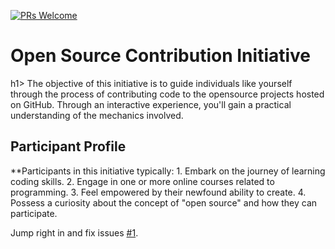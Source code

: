 [![PRs Welcome](https://img.shields.io/badge/PRs-welcome-brightgreen.svg?style=flat-square)](CONTRIBUTING.md)


<h1> Open Source Contribution Initiative </h1>h1>
The objective of this initiative is to guide individuals like yourself through the process of contributing code to the opensource projects hosted on GitHub. Through an interactive experience, you'll gain a practical understanding of the mechanics involved.

<h2> Participant Profile </h2>
**Participants in this initiative typically:
1. Embark on the journey of learning coding skills.
2. Engage in one or more online courses related to programming.
3. Feel empowered by their newfound ability to create.
4. Possess a curiosity about the concept of "open source" and how they can participate.

Jump right in and fix issues [#1](https://github.com/danthareja/contribute-to-open-source/issues/1).

